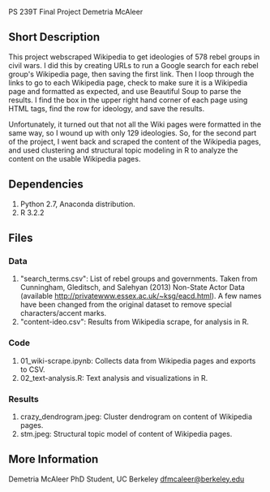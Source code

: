 PS 239T Final Project
Demetria McAleer

## Short Description

This project webscraped Wikipedia to get ideologies of 578 rebel groups in civil wars.  I did this by creating URLs to run a Google search for each rebel group's Wikipedia page, then saving the first link.  Then I loop through the links to go to each Wikipedia page, check to make sure it is a Wikipedia page and formatted as expected, and use Beautiful Soup to parse the results.  I find the box in the upper right hand corner of each page using HTML tags, find the row for ideology, and save the results.

Unfortunately, it turned out that not all the Wiki pages were formatted in the same way, so I wound up with only 129 ideologies.  So, for the second part of the project, I went back and scraped the content of the Wikipedia pages, and used clustering and structural topic modeling in R to analyze the content on the usable Wikipedia pages.

## Dependencies

1. Python 2.7, Anaconda distribution.
2. R 3.2.2


## Files


### Data

1. "search_terms.csv": List of rebel groups and governments.  Taken from Cunningham, Gleditsch, and Salehyan (2013) Non-State Actor Data (available http://privatewww.essex.ac.uk/~ksg/eacd.html).  A few names have been changed from the original dataset to remove special characters/accent marks.
2. "content-ideo.csv": Results from Wikipedia scrape, for analysis in R.

### Code

1. 01_wiki-scrape.ipynb: Collects data from Wikipedia pages and exports to CSV.
2. 02_text-analysis.R: Text analysis and visualizations in R.

### Results

1. crazy_dendrogram.jpeg: Cluster dendrogram on content of Wikipedia pages.
2. stm.jpeg: Structural topic model of content of Wikipedia pages.

## More Information

Demetria McAleer
PhD Student, UC Berkeley
dfmcaleer@berkeley.edu
